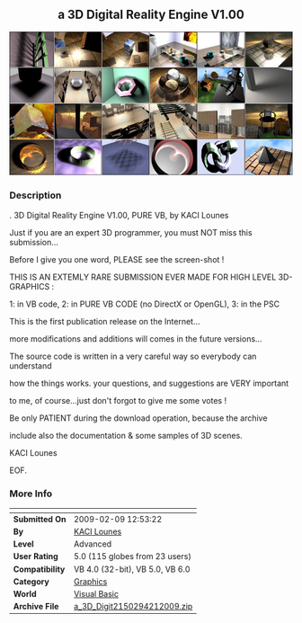 ﻿<div align="center">

## a 3D Digital Reality Engine V1\.00

<img src="PIC200942117440334.JPG">
</div>

### Description

. 3D Digital Reality Engine V1.00, PURE VB, by KACI Lounes

Just if you are an expert 3D programmer, you must NOT miss this submission...

Before I give you one word, PLEASE see the screen-shot !

THIS IS AN EXTEMLY RARE SUBMISSION EVER MADE FOR HIGH LEVEL 3D-GRAPHICS :

1: in VB code, 2: in PURE VB CODE (no DirectX or OpenGL), 3: in the PSC

This is the first publication release on the Internet...

more modifications and additions will comes in the future versions...

The source code is written in a very careful way so everybody can understand

how the things works. your questions, and suggestions are VERY important

to me, of course...just don't forgot to give me some votes !

Be only PATIENT during the download operation, because the archive

include also the documentation &amp; some samples of 3D scenes.

KACI Lounes

EOF.
 
### More Info
 


<span>             |<span>
---                |---
**Submitted On**   |2009-02-09 12:53:22
**By**             |[KACI      Lounes](https://github.com/Planet-Source-Code/PSCIndex/blob/master/ByAuthor/kaci-lounes.md)
**Level**          |Advanced
**User Rating**    |5.0 (115 globes from 23 users)
**Compatibility**  |VB 4\.0 \(32\-bit\), VB 5\.0, VB 6\.0
**Category**       |[Graphics](https://github.com/Planet-Source-Code/PSCIndex/blob/master/ByCategory/graphics__1-46.md)
**World**          |[Visual Basic](https://github.com/Planet-Source-Code/PSCIndex/blob/master/ByWorld/visual-basic.md)
**Archive File**   |[a\_3D\_Digit2150294212009\.zip](https://github.com/Planet-Source-Code/kaci-lounes-a-3d-digital-reality-engine-v1-00__1-72016/archive/master.zip)








